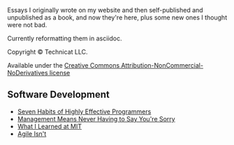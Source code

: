 Essays I originally wrote on my website and then self-published and unpublished as a book, and now they're here, plus some new ones I thought were not bad.

Currently reformatting them in asciidoc.

Copyright &copy; Technicat LLC.

Available under the [Creative Commons Attribution-NonCommercial-NoDerivatives license](https://creativecommons.org/licenses/by-nc-nd/4.0/)

## Software Development

- [Seven Habits of Highly Effective Programmers](software/sevenhabitsofhighlyeffectiveprogrammers.adoc)
- [Management Means Never Having to Say You're Sorry](software/managementmeansneverhavingtosayyouresorry.adoc)
- [What I Learned at MIT](software/whatilearnedatmit.adoc)
- [Agile Isn't](software/agileisnt.adoc)


